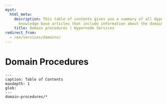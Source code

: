 ```yaml
---
myst:
  html_meta:
    description: This table of contents gives you a summary of all Hypernode platform
      knowledge base articles that include information about the domain procedures.
    title: Domain procedures | Hypernode Services
redirect_from:
  - /en/services/domains/
---
```


# Domain Procedures

```{toctree}
---
caption: Table of Contents
maxdepth: 1
glob:
---
domain-procedures/*
```
